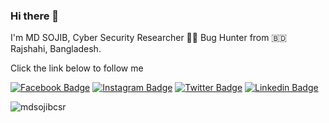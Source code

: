 ### Hi there 👋



I'm MD SOJIB, Cyber Security Researcher 🧑‍💻️ Bug Hunter from 🇧🇩 Rajshahi, Bangladesh.

Click the link below to follow me

[![Facebook Badge](https://img.shields.io/badge/-MDSOJIB-1877F2?style=flat-square&labelColor=1877F2&logo=facebook&logoColor=white&link=https://facebook.com/mdsojibcsr1)](https://facebook.com/mdsojibcsr1) [![Instagram Badge](https://img.shields.io/badge/-MDSOJIB-E4405F?style=flat-square&labelColor=E4405F&logo=instagram&logoColor=white&link=https://instagram.com/mdsojibcsr)](https://instagram.com/mdsojibcsr) [![Twitter Badge](https://img.shields.io/badge/-MDSOJIB-1ca0f1?style=flat-square&labelColor=1ca0f1&logo=twitter&logoColor=white&link=https://twitter.com/mdsojibcsr)](https://twitter.com/mdsojibcsr) [![Linkedin Badge](https://img.shields.io/badge/-MDSOJIB-blue?style=flat-square&logo=Linkedin&logoColor=white&link=https://www.linkedin.com/in/mdsojibcsr/)](https://www.linkedin.com/in/mdsojibcsr/) 

<p align="left"> <img src="https://komarev.com/ghpvc/?username=mdsojibcsr&label=Profile%20views&color=00FF00&style=flat" alt="mdsojibcsr" /> </p>












